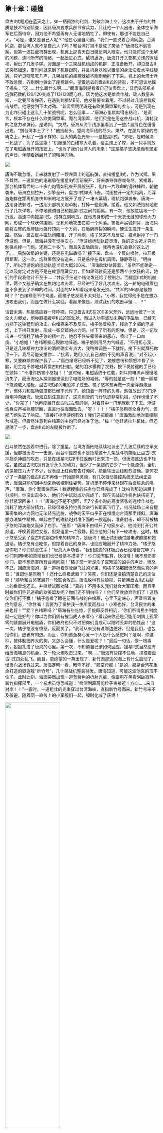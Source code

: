 ## 第十章：碰撞
盘古II式翱翔在蓝天之上，如一柄孤独的利剑，划破台海上空。这次由于任务的性质是技术特别侦查，因此唐海要求兵部节省兵力，只让他一个人出击，全体空军海军在后面待命，因为他不希望再有人无谓地牺牲了，即使有，那也不能是自己人。"可是，谁又是自己人呢？"他在心里自问道，"我们一直说着台湾同胞，台湾同胞，那台湾人就不是自己人了吗？和台湾打岂不是成了笑话？"唐海找不到答案，但第一波拦截机群出现，机翼上那青天白日徽记刺入眼帘。他只能将这个无解的问题，连同所有的情绪，一起压进心底。敌机逼近，唐海打开头部机关炮的保险栓，射出了几发子弹。对面是一个三架战机组成的机群，正准备散开，却见盘古II式突然加速，霎时间就来到了机群跟前，并且机身以难以置信的身法沿着水平线旋转。只听见哐哐哐几声，几架战机的翅膀就被齐刷刷地削了下来。机上的台湾士兵不敢怠慢，齐刷刷地弹出了座椅跳伞。望着远去的盘古II式的背影，不可思议地摇了摇头："这......什么跟什么啊......"而唐海则是看着自己仪表盘上，显示头部机关炮弹药数的120/120变成了113/120而心疼，因为他这次是单兵作战，敌人数量未知，一定要节省弹药，在遇到刺猬MB前，他发誓要省着用。不过经过几波拦截反击战后，他感觉到不太对劲。"新闻里明明说还有欧美同盟军的参与，可是到现在为止咋只碰上这么几十架战机呢，怎么回事......"唐海心里默默得出结论，"是谎言，根本不存在什么欧美同盟军。而台湾国军，他们只是在用这些战斗机，消耗我的注意力和弹药，是诱饵。"突然，唐海从海平线那里看到了一整片黑绿色在慢慢出现，"到台湾本土了？！"他抬起头，望向海平线的尽头。果然，在那片翠绿的岛屿之上，升起了一道不祥的、巨大的紫色光晕——是援星II式。"来吧，是时候决一死战了，为了遥遥姐！"机舱里的白绪寒大吼着，给主炮上了膛，另一只手则放在了电磁盾展开的按钮上。"也为了我们台湾人的未来！"这是橘子悠决绝而有坚定的声音，伴随着她展开了的精神力场。

<img src="./illustrations/39.png" />

唐海不敢怠慢，上来就发射了一颗左翼上的巡航弹，直指援星II式，作为试探。果不其然，一道紫色的电磁盾在援星II式面前展开，将来袭导弹吞噬殆尽。紧接着，那台机体背后的二十多门炮管如孔雀开屏般张开，化作一片致命的钢铁蜂群，朝他袭来。唐海立刻拉升，引擎全开，盘古II式仰头飞去，试图拉开一定的距离，而浮游炮群在距离机身快10米的地方展开了成了一堵火幕墙，磁轨炮弹袭来。唐海一边用身法躲过，一边用头部机关炮牵制，打掉一些炮弹。接着，他又如法炮制地进行了几次佯攻，不停地微调自己和援星II式之间的距离。有一次，他故意猛地一个折返，高速冲向援星II式。炮群立刻响应，在他周身形成一个天衣无缝的球形火力网，形成一个球状包围圈，无死角地攻击它每一个角落。警报声尖锐刺耳，唐海只能将左臂的盾牌猛地强行顶向一个方向，在盾牌碎裂的瞬间，硬生生撞开一条生路。然后，盘古反手磁轨炮瞄准，开了两炮。橘子悠来不及反应，被点射掉了一门浮游炮。但是，唐海并没有觉得安心，"浮游炮运动轨迹灵活，靠的这么近才只能勉强点掉一门炮。还剩二十多门，而且失去盾牌后，我再也没机会靠的这么近了。。。果然破局的关键，还是在电磁盾吗？"接下来，盘古一个反向喷射，拉开极限距离。这一次，炮群果然没有追来，只是悬停在母机周围，静静等待。"明白了，所以浮游炮的运动轨迹半径大概200米。"唐海默默估算着，"虽然不能确定一定以及肯定对方是不是在故意隐藏实力，但如果驾驶员还是那两个小女孩的话，她们的手段我估计不至于......"并反手把这个结论发还给了控制台。而援星II式的机舱里，两个女孩子确实在焦灼地攻击着，已经进行了好几次攻击，这一轮的电磁盾也差不多要到了冷却的时间，对面的MB却看起来毫发无损。"共军的MB都是怪物吗？？"白绪寒忍不住骂道，而橘子悠发现不太对劲，"小寒，我觉得他不是在想办法攻击我们，而是在做什么实验。看起来像是，测试我们的攻击半径......？"

话音未落，热能感应器一阵呼啸。只见盘古II式在200多米开外，远远地做了一次全火力爆发，炮弹直指援星II式的驾驶舱，而进入功率波动末期的电磁盾，已经无力挡下这轮猛烈的攻击。白绪寒来不及反应，橘子悠着咬牙，释放了全部的浮游炮，上下排开发射，形成一张交错的火力网，拦下了所有的炮弹。但是，这一记攻击进一步消耗了橘子悠的精神力，她忍不住头晕带来的恶心，喷出了一口血痰。"小悠姐！"白绪寒撕心裂肺地喊道。橘子悠则用尽力气喊道，"不用担心我，只是这几轮精神力攻击的消耗确实有点大，我稍微调整一下就好。接下去就拜托你顶一下，我尽可能支援你......"接着，她用小到自己都听不见的声音说，"对不起小寒，又要麻烦你保护我了......"而白绪寒已经听不见了，她被悲伤和愤怒冲昏了头脑，用主炮不停地对着盘古II式扫射。她的泪水模糊了视野，按下发射键的手已经在颤抖："不准你伤害小悠姐！！"这时候，电磁盾终于过载，刺耳的电流声慢慢地消失了，而唐海也从探测器里读到了电磁场的减弱。"等的就是这一刻！"他一脚踏下能源载入踏板，盘古II式如闪电般冲了过去。橘子悠本想再做一次全浮游炮展开，但体力和磁场强度都已经不允许了。她顶着一阵阵的头疼，勉强放出了3门浮游炮冲向唐海。唐海立刻注意到了，这次炮管的飞行轨迹非常机械，动作也慢了不少，"你完了！"他再度展开盘古II式左臂的剑，对着其中一门炮就砍了下去。浮游炮身应声被拦腰斩断，直直地往海面坠去。"呀！！！！"橘子悠用尽全身力气，但那门炮失去了响应。"直接打掉浮游炮有效！我们这把能赢！"唐海激动地对着控制台喊道，但骤然注意到白绪寒的主炮已经对准了他。"操！"他赶紧拉升机体，但还是晚了一步，盘古II式的左腿被炸断了。

<img src="./illustrations/40.png" />

战斗依然在胶着中进行。除了援星，台湾方面陆陆续续地派出了几波后续的空军支援，但都被唐海一一击退。而台军显然也不是指望这十几架战斗机能阻止盘古II式神挡杀神般的攻击，只是在援星II式撑不住返航时出来顶一顶。但唐海这边也不轻松，虽然盘古II式拥有近乎永久的动力，但少了一条腿的它少了一个能源包，全机的供能压力大了不少，仪表盘上红色警告灯频闪，能量输出曲线剧烈波动。更何况少了一条腿的盘古II式不再像一开始那样灵动，有几次自动操控系统无法纠正姿势，唐海只能切回手动来勉强控制住姿势。耳机里不停传来林砚在后面焦急的吼声，"唐海，你个混蛋快回来！数据搜集的任务你已经完成了！沈柏言那边进展十分顺利，你没出击多久，他们的中试就成功完成了，现在实战试作机也快搭完了，你赶紧滚回来！！！"唐海也不是不想回，但7个多小时的高度紧张的连续作战也消耗了他大部分精力，已经很难支持他再次进行长距离飞行了，何况战场上来自援军密集的火力网也无法轻易逃脱，战争的天平似乎正在慢慢向台湾那里倾斜。唐海想办法集中精神，举起右手的磁轨炮对准下面的一艘巡航，准备射击，却不料被橘子悠的浮游炮又轰掉了右手。"册那！"唐海不由得开了句家乡话。他试图打开公共频道，呼唤着两位女孩，但频道里一片寂静，回应他的只有下一轮攻击。这时，橘子悠感受到了盘古II式那边传来的精神力，是唐海！他正试图通过脑电波直接和她通话。橘子悠有点吃惊，但撑着自己的身体，也回应地展开了精神力场。"橘子悠是你吧？你们快点住手！"唐海大声劝着，"我们这边的终极武器已经准备完毕了，你们刺猬MB的原理我们也已经基本摸清了！你们没有胜算，快投降！我不想伤害你们，更不想伤害所有台湾同胞！"橘子悠一听是杀了宫知遥的凶手的声音，愤怒不已。回应唐海的，是一道擦着驾驶舱飞过的光束，和橘子悠那因愤怒而失真的声音："谁跟你是同胞？！还什么终极武器？？笑死，你们还是没搞清楚自己的定位啊！"顺势和白悠寒展开一轮联合攻击。唐海躲得有些狼狈，只能用盘古II式右腿上的鱼雷炮还击，并继续试图劝降："真的！不用多久我们就会大军压境。而且平时跟你们称兄道弟的欧美盟友呢？你们还不明白吗？！他们早就放弃你们了！这场仗你们打不赢！"橘子悠看了眼在前面奋战的白绪寒，心里下定决心，声音带着决绝的意志，"你住嘴！我要为了保护我一生所爱而战斗！小寒也好，台湾民主的未来也好！""爱？白绪寒吗？"唐海有些吃惊，但旋即反唇相讥，"你们所谓民主制度就一定是好的？你以为你们俩有被当成人来看待？看起来你还是只能用刺猬上孤零零的装置展开电磁盾，你们政府也只不过把你们当成可以随时丢弃的牺牲品！"这一次，橘子悠没有愤怒，反而笑了，"我可从来没有说哪边更好，但是我们，也包括你们，应该有的选。而且，你知道全身心爱一个人是什么感觉吗？是啊，你这种，被体制圈养大的狗，又怎么会懂，什么是爱呢？！"最后一句话，像一根毒刺，狠狠扎进了唐海的心里。第一次，不知道自己该如何回应。援星II式当然没有给唐海喘息的机会，又一轮火炮攻击过来。"啊......"唐海有些撑不住地，操控着盘古II式四处乱飞。而且，更绝望的一幕出现了，新竹港那边的海上有什么启动了，慢慢向战场靠过来。唐海定睛一看，暗呼不好，"航空母舰！"是的，那是台湾花重金打造的驱逐舰"新竹号"，几十架战机整装待发。唐海知道，可能这波他真的顶不住了。此时此刻，海面突然出现一道蓝紫色的折射光痕，像雷电在黑夜划破寂静。新竹指挥部里，一个技术员惊恐喊道："检测到超高能粒子束接近！方向......来自对岸！！"一霎时，一道粗壮的光束穿过台湾海峡，直指新竹号而来。新竹号来不及躲避，随着同一直线上的小军舰们一起，顿时化成了灰烬！

<img src="./illustrations/43.png" width=60%/>

福建平潭，沈柏言正操作着刚刚搭建完的机体【刑天】，手里举着早上和顾崇渊一起设计组装完毕的超远距离精准高能粒子制导炮，【赤烬】，炮管正冒着烟。"实测有效距离，约68海里"，沈柏言想起了哥哥生前和自己一起打篮球、一起成长、一起欢笑的日子，默默对自己说道，"哥哥，这只是开始，我要为了你把台湾岛扫射三遍......"突然，赤烬本身承受不住如此高能的光束流，砰地一声巨响，平地炸开。还好沈柏言早就感觉到了不对劲，在爆炸前就把炮管抛下往回飞，才得以没有受伤。指挥室的顾崇渊很高兴，"咱们成功了！接下去只要调整炮身的结构和炮管材料就行。两天左右能成，我有把握！""现在试验完成，全军撤退！"林砚发布了命令，沈柏言则一言不发地随着护航舰队，往格纳库飞去。回到台海战场前线，唐海瞬间一激灵，"沈柏言他们，成功了？"而台军那边自然也是乱作一团，不知道这神兵天降般的一击从何而来，军舰、坦克、战机纷纷往回撤，而白绪寒则已经有些失控地狂按电磁盾发生器，"这家伙在哪里？这家伙在哪里？已经又要来了吗？？"橘子悠则强行让自己冷静下来，"小悠别怕！我们刚展开过电磁盾，现在在冷却！我估计他们短时间内不会再进攻，不然早就来了！"而正在两姐妹对话时，全然忘记了虎视眈眈的唐海。"糟了！"看到盘古II式向自己冲来，白绪寒慌不择路下打开了导弹舱，做了全弹射击，八十多枚天弓导弹鱼贯射去。而唐海同样进行了全弹齐发，用仅剩的一门鱼雷炮、头部机关炮和机翼上的几枚多用途导弹，在一片天弓导弹的火幕里，为自己开出了一条通路，冲到了援星II式面前。"你完蛋了！"就在此时，白绪寒咬牙展开了刚刚冷却完毕的电磁盾，企图用高压电流击落正在冲向自己的盘古II式。哪知，迎面而来的不是盘古II式本体，而是一枚高速旋转的回旋镖。只听到"砰"的一声，凭借着超高的动能，回旋镖穿过了电磁盾，精准地击中了电磁盾发生器。"啊！！"橘子悠和白绪寒同时被巨大的冲击离震到了。而唐海则是抓住电磁盾失效的瞬间，展开了盘古II式左臂上的剑和右腿上的腿刀，用难以置信的速度砍掉了援星的五门主炮，又用头部机关炮仅剩的几发子弹，精准地打掉了天弓导弹的弹舱。在姐妹俩还没反应过来的时候，并瞬间飞到援星II式的背上。"呀！！！"他用尽全机的力气破坏了所有的浮游炮管，还掀开了驾驶舱的一角，两姐妹暴露了出来。现在，整台援星II式就像一只孤零零的，悬浮在天上的大铁球。唐海飞到援星II式之上，在白绪寒和橘子悠看来，犹如神明般地俯视着她们。"现在，你们快投降吧！我不想杀人！"唐海最后一次发出撕心裂肺的警告。而两姐妹则是冷冷地看着他，齐齐对着他竖起了中指。

唐海有些怒不可遏，举起左臂上的刀。他努力了，他真的努力了。本来就不想上战场，本来就不想蹚这滩浑水的他，一路上忍让、克制，甚至到了和敌人拔刀相向的时候，也尽可能地能不杀就不杀，能劝降就劝降。他甚至把对体制的不信任、对战争的厌恶，统统压在心底，只为了保住一点人样。可是，这一切都被姐妹俩的一个中指给彻底否定了。那一刻，唐海心里真的炸了。他差点喊出来："我他妈到底图啥？？图救你们？图做一个不那么坏的人？图留一条你们活路？可是你们从来没把我当人！那就别怪我也不做人了！"他清晰地感觉到，这是他十五年来，第一次理智不再受到自己的支配。他，终于觉得自己有些累了。因此，他举起了刀。

唐海正准备做最后的俯冲，但这一刻，他却突然发现机体动不了了！他大惊失色，试图通过加大精神力调整盘古的姿势，没什么用，机体纹丝不动。"动啊，盘古！为什么不动？"唐海罕见地惊慌地怒吼道。这时候，他猛然想起了季思澜警告，用于制造神经网络的仿生丝线和金属之间排异性很大。"难道，因为机体长期作战，热量过载，导致保护仿生丝线的保护膜熔掉了？"还来不及多想，似乎整台机体的操作系统崩溃，盘古II式开始下坠。而此时此刻，姐妹俩下了决心，她们要用整台援星本身，冲向唐海，同归于尽！白绪寒最后一次看了一眼橘子悠，二人对视了一下，坚定地点了点头。白绪寒加足马力，配合着橘子悠的精神力调整方向，驾驶着残破的援星II式，直奔着冲向盘古II式。就在两机快相撞时，两姐妹放弃了控制台，冲出来紧紧地拥住了对方，深情地吻在了一起。"这样，我们终于能永远属于彼此了......"而唐海保持了最后一丝理智，他按下了弹出全部模块化核能包的按钮，还好，还可以作用。这是他为了防止可能的物理冲击而导致的核爆所留下的后手，没想到用上了。同时，他按下了弹射椅的按钮，跳伞逃生。"砰！！！"两台MB在空中撞到了一起，发出巨响。虽然核爆成功避免，但爆炸的冲击波还是把唐海冲晕了过去。他随着降落伞，跌跌撞撞地砸向海面。

<img src="./illustrations/47.png" width=60%/>

林砚是亲眼在控制室的屏幕上，看着刺猬MB活生生地撞向盘古II式的，而之后就再无唐海的任何回音。按照惯例，系统对唐海判定了MIA（Missing in Action）。但是，林砚出人意料的，什么都没说。正如每一个普通士兵被认定牺牲的时候那样，林砚只是对着屏幕敬了一个军礼，然后继续指挥其他事宜，包括赤烬II式的开发，下一步空军的调度，确认下一次决战的日期，等等。在一天结束时的例行工作报告会议里，他在视频里向战区主官柳怀真简要地说明了两点，敌方刺猬MB被歼灭，盘古II式与之相撞后下落不明；盘古II式的战士MIA，请求对其追认烈士。柳怀真原本是华北战区的政委兼战区党委书记，此次特别将他调任至解放军特别机动部队，担任特机部党支部书记兼管理主任，专责政治与人事工作，长期分管MB开发计划与人才选拔，被任命为此次台海战争的战区主官。柳怀真同意了追认烈士的请求，鼓励林砚趁着军队士气高涨，乘胜追击，尽快拿下台湾，为即将到来的党的生日献礼。"你今晚再辛苦一下，出个报告，简述作战过程以及结果，发到我邮箱。在明天的例行军部高层会议里，我会在替你美言几句的。"柳怀真眉飞色舞地说道。"知道了。"林砚面无表情地说道。写完报告已经是深夜了，林砚拖着麻木的身躯回到了家。季思澜一直没睡着，看到林砚回来了，她赶忙给他倒了一杯水："亲爱的，你怎么了？怎么脸色这么可怕？"林砚没有接过杯子，他一言不发地从季思澜身边走过，径直摸黑走入了父亲曾经的书房。他摸了摸父亲书桌右手的抽屉，摸出了一包烟和一只打火机。季思澜担心地递过来一只烟灰缸，"亲爱的，你好像从来都不抽烟啊，怎么......"她伸手想要帮他打开台灯，却被他的手用力地拦住了。季思澜从没见过这样的林砚，正有点生气，但又透过月光，看到林砚悲戚的眼神，心领神会地说，"我回房了，你早点睡。"林砚一支接着一支地抽着烟，不习惯烟味的他终于忍不住喉咙里的刺激，咳嗽了起来，咳出了眼泪。他掐灭了烟，眼泪却再也止不住了，"你个混蛋，说好要回来的。你个混蛋，说好要回来的！你回来啊！唐海你个混蛋回来啊！从我认识你的第一天开始，你一直说话算话，现在咋他妈还学会骗哥们儿了呢！！你没骗我对不对，你在路上对不对！！！"他忍不住放声大哭，却又想到了已经入睡的季思澜，强行捂住了自己的嘴。季思澜当然没有睡，她坐在客厅里，听到林砚的哭声，心里明白了七八分，也忍不住轻轻地呜咽了起来。夫妻俩一夜没睡。

<img src="./illustrations/42.png" width=60%/>

第二天，林砚破天荒地请了半天病假，下午出现在办公室时已经恢复如初。他打开电脑，正好看到柳怀真打来的视频请求。他对林砚在这种节骨眼上请假很不满，但他主要是为他带来好消息的，"上面研究决定了，破例升你为四级上将，正式接任我的位置，成为东部军区战区主官。而你继续向我汇报一段时间，直到台海战争结束，我就正式退居二线，回我的湖南老家，去国防理工大学教书了。"柳怀真满眼掩饰不住的赞赏，"林砚，我带了你这么多年了，说句真心话。你这么年轻有为，组织上一直很看好你，要好好干啊！"林砚直起身子，严肃地敬了个军礼，"感谢组织信任，保证完成任务！"

很快，随着新的一周到来，最终决战的日子定好了，就在4天后的星期五，官方根据大陆的五星红旗以及台湾的青天白日旗，将此次行动起名为"燃星坠日"。而周二早上，是林砚作为新任上将的发言，以及战前动员。当他在台上整理着发言稿时，听到下面议论纷纷，"这小子，不就是踩着兄弟的血往上爬么，有什么了不起的。""是啊，他上次被表扬还是因为举报了他爸贪污！真是个冷血的家伙。"他皱着眉头，看了看手上官方为他准备的三页充斥着套话发言稿，然后像是下定了什么决心似的，用力往桌上一扣。在众人惊讶之际，林砚拿过话筒，清了清嗓子说道："同志们，早上好。了解我的同志都知道，我这个人一向不爱讲场面话，今天也不例外。但在这决定命运的一刻，我必须站出来，把心里最真实的话说给大家听。为了这场台海战争，我们已经失去了太多。从间谍战、侦查战，到正面交锋，我们失去了最优秀的战士，最优秀的科学家，最前沿的科研成果......还有，我在这个世界上最好的朋友。"他顿了顿，忍住了眼角的泪意，抬起头继续说道："这场战争的本质，从来都不只是台海一个局部冲突。它是我们作为世界第二大国，向西方旧有秩序发出的正面挑战。它是一场决定谁能在这个星球上定义'正义'、'发展'、'主权'的决战！帝国主义亡我之心不死，这是历史早已写明的事实。而台湾同胞，大多数心系祖国、渴望统一，这是我们无数次努力、无数次牺牲换来的信任。但正因为我们触碰到了西方最核心的利益，他们才会如野兽般扑来，不计代价，不择手段。可我们不怕！我们，是铁骨铮铮的中华儿女！我们，是经历过血与火、苦与难，依然屹立不倒的人民军队！我们，已经击破了敌人最恐怖的大杀器，巨型精神力人型堡垒的神话已被粉碎，包括航母在内的援军舰队都化为了灰烬。接下来，我们要用最强的反击，彻底撕掉他们最后的幻觉！同志们，我们不再是任人操纵的木偶，而是要亲手夺回命运的主人！我们这场战斗，是一场正义之战，是为历史正名、为未来铺路之战。我相信，正义的天平，终将向我们倾斜！我在此，代表共和国，向你们致以最崇高的敬意。愿你们武运昌隆，愿你们凯旋而归！中华人民共和国万岁！世界人民大团结万岁！"他讲完了。全场一片肃静，继而爆发出热烈的掌声。沈柏言坐在台下，听着这震耳欲聋的掌声，想起了他的哥哥，再也控制不住地，任由泪水滑落。

<img src="./illustrations/41.png" width=60%/>
